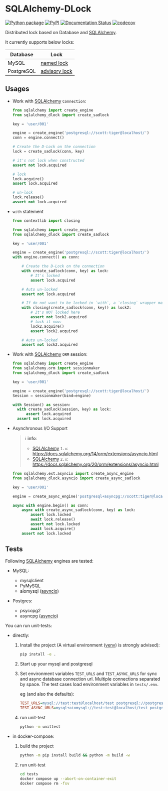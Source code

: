 # SQLAlchemy-DLock

[![Python package](https://github.com/tanbro/sqlalchemy-dlock/actions/workflows/python-package.yml/badge.svg)](https://github.com/tanbro/sqlalchemy-dlock/actions/workflows/python-package.yml)
[![PyPI](https://img.shields.io/pypi/v/sqlalchemy-dlock)](https://pypi.org/project/sqlalchemy-dlock/)
[![Documentation Status](https://readthedocs.org/projects/sqlalchemy-dlock/badge/?version=latest)](https://sqlalchemy-dlock.readthedocs.io/en/latest/?badge=latest)
[![codecov](https://codecov.io/gh/tanbro/sqlalchemy-dlock/branch/main/graph/badge.svg?token=GfcDT1ckFX)](https://codecov.io/gh/tanbro/sqlalchemy-dlock)

Distributed lock based on Database and [SQLAlchemy][].

It currently supports below locks:

 Database  |                                             Lock
---------- | ---------------------------------------------------------------------------------------------
MySQL      | [named lock](https://dev.mysql.com/doc/refman/8.0/en/locking-functions.html)
PostgreSQL | [advisory lock](https://www.postgresql.org/docs/current/explicit-locking.html#ADVISORY-LOCKS)

## Usages

- Work with [SQLAlchemy][] `Connection`:

  ```python
  from sqlalchemy import create_engine
  from sqlalchemy_dlock import create_sadlock

  key = 'user/001'

  engine = create_engine('postgresql://scott:tiger@localhost/')
  conn = engine.connect()

  # Create the D-Lock on the connection
  lock = create_sadlock(conn, key)

  # it's not lock when constructed
  assert not lock.acquired

  # lock
  lock.acquire()
  assert lock.acquired

  # un-lock
  lock.release()
  assert not lock.acquired
  ```

- `with` statement

  ```python
  from contextlib import closing

  from sqlalchemy import create_engine
  from sqlalchemy_dlock import create_sadlock

  key = 'user/001'

  engine = create_engine('postgresql://scott:tiger@localhost/')
  with engine.connect() as conn:

      # Create the D-Lock on the connection
      with create_sadlock(conn, key) as lock:
          # It's locked
          assert lock.acquired

      # Auto un-locked
      assert not lock.acquired

      # If do not want to be locked in `with`, a `closing` wrapper may help
      with closing(create_sadlock(conn, key)) as lock2:
          # It's NOT locked here
          assert not lock2.acquired
          # lock it now:
          lock2.acquire()
          assert lock2.acquired

      # Auto un-locked
      assert not lock2.acquired
  ```

- Work with [SQLAlchemy][] `ORM` session:

  ```python
  from sqlalchemy import create_engine
  from sqlalchemy.orm import sessionmaker
  from sqlalchemy_dlock import create_sadlock

  key = 'user/001'

  engine = create_engine('postgresql://scott:tiger@localhost/')
  Session = sessionmaker(bind=engine)

  with Session() as session:
    with create_sadlock(session, key) as lock:
        assert lock.acquired
    assert not lock.acquired
  ```

- Asynchronous I/O Support

  > ℹ️ **info**:
  >
  > - [SQLAlchemy][] `1.x`: <https://docs.sqlalchemy.org/14/orm/extensions/asyncio.html>
  > - [SQLAlchemy][] `2.x`: <https://docs.sqlalchemy.org/20/orm/extensions/asyncio.html>

  ```python
  from sqlalchemy.ext.asyncio import create_async_engine
  from sqlalchemy_dlock.asyncio import create_async_sadlock

  key = 'user/001'

  engine = create_async_engine('postgresql+asyncpg://scott:tiger@localhost/')

  async with engine.begin() as conn:
      async with create_async_sadlock(conn, key) as lock:
          assert lock.locked
          await lock.release()
          assert not lock.locked
          await lock.acquire()
      assert not lock.locked
  ```

## Tests

Following [SQLAlchemy][] engines are tested:

- MySQL:

  - mysqlclient
  - PyMySQL
  - aiomysql ([asyncio][])

- Postgres:

  - psycopg2
  - asyncpg ([asyncio][])

You can run unit-tests:

- directly:

  1. Install the project (A virtual environment ([venv][]) is strongly advised):

     ```bash
     pip install -e .
     ```

  1. Start up your mysql and postgresql

  1. Set environment variables `TEST_URLS` and `TEST_ASYNC_URLS` for sync and async database connection url.
     Multiple connections separated by space.
     The test cases load environment variables in `tests/.env`.

     eg (and also the defaults):

     ```ini
     TEST_URLS=mysql://test:test@localhost/test postgresql://postgres:test@localhost/
     TEST_ASYNC_URLS=mysql+aiomysql://test:test@localhost/test postgresql+asyncpg://postgres:test@localhost/
     ```

  1. run unit-test

     ```bash
     python -m unittest
     ```

- in docker-compose:

  1. build the project

     ```bash
     python -m pip install build && python -m build -w
     ```

  1. run unit-test

     ```bash
     cd tests
     docker compose up --abort-on-container-exit
     docker compose rm -fsv
     ```

[SQLAlchemy]: https://www.sqlalchemy.org/ "The Python SQL Toolkit and Object Relational Mapper"
[asyncio]: https://docs.python.org/library/asyncio.html "asyncio is a library to write concurrent code using the async/await syntax."
[venv]: https://docs.python.org/library/venv.html "The venv module supports creating lightweight “virtual environments”, each with their own independent set of Python packages installed in their site directories. "
